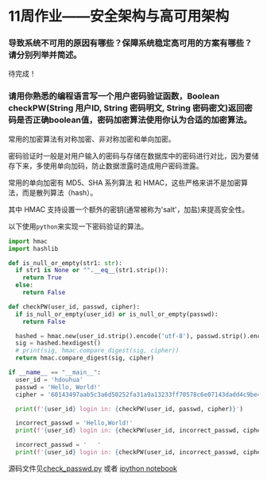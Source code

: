 # 11周作业——安全架构与高可用架构

### 导致系统不可用的原因有哪些？保障系统稳定高可用的方案有哪些？请分别列举并简述。

待完成！

### 请用你熟悉的编程语言写一个用户密码验证函数，Boolean checkPW(String 用户ID, String 密码明文, String 密码密文)返回密码是否正确boolean值，密码加密算法使用你认为合适的加密算法。

常用的加密算法有对称加密、非对称加密和单向加密。

密码验证时一般是对用户输入的密码与存储在数据库中的密码进行对比，因为要储存下来，多使用单向加码，防止数据泄露时造成用户密码泄露。

常用的单向加密有 MD5、SHA 系列算法 和 HMAC，这些严格来讲不是加密算法，而是散列算法（hash）。

其中 HMAC 支持设置一个额外的密钥(通常被称为'salt'，加盐)来提高安全性。

以下使用`python`来实现一下密码验证的算法。

```python
import hmac
import hashlib

def is_null_or_empty(str1: str):
  if str1 is None or "".__eq__(str1.strip()):
    return True
  else:
    return False

def checkPW(user_id, passwd, cipher):
  if is_null_or_empty(user_id) or is_null_or_empty(passwd):
    return False

  hashed = hmac.new(user_id.strip().encode('utf-8'), passwd.strip().encode('utf-8'), hashlib.sha256)
  sig = hashed.hexdigest()
  # print(sig, hmac.compare_digest(sig, cipher))
  return hmac.compare_digest(sig, cipher)

if __name__ == "__main__":
  user_id = 'hdouhua'
  passwd = 'Hello, World!'
  cipher = '60143497aab5c3a6d50252fa31a9a13233ff70578c6e07143dadd4c9be4af697'

  print(f'{user_id} login in: {checkPW(user_id, passwd, cipher)}')

  incorrect_passwd = 'Hello,World!'
  print(f'{user_id} login in: {checkPW(user_id, incorrect_passwd, cipher)}')

  incorrect_passwd = '   '
  print(f'{user_id} login in: {checkPW(user_id, incorrect_passwd, cipher)}')
```

源码文件见[check_passwd.py](./check_passwd.py) 或者 [ipython notebook](check_passwd.ipynb)
